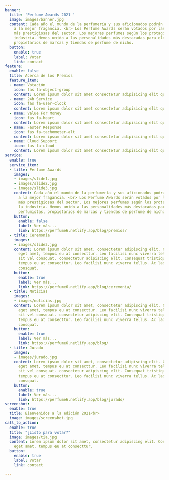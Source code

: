 ```yaml
---
banner:
  title: 'Perfume Awards 2021 '
  image: images/banner.jpg
  content: Cada año el mundo de la perfumería y sus aficionados podrán ver el premio
    a la mejor fragancia. <br> Los Perfume Awards serán votados por las personalidades
    más prestigiosas del sector. Los mejores perfumes según los protagonistas de la
    industria. Hemos unido a las personalidades más destacadas para elegirlos, perfumistas,
    propietarios de marcas y tiendas de perfume de nicho.
  button:
    enable: true
    label: Votar
    link: contact
feature:
  enable: false
  title: Acerca de los Premios
  feature_item:
  - name: Votación
    icon: fas fa-object-group
    content: Lorem ipsum dolor sit amet consectetur adipisicing elit quam nihil
  - name: 24h Service
    icon: fas fa-user-clock
    content: Lorem ipsum dolor sit amet consectetur adipisicing elit quam nihil
  - name: Value For Money
    icon: fas fa-heart
    content: Lorem ipsum dolor sit amet consectetur adipisicing elit quam nihil
  - name: Faster Response
    icon: fas fa-tachometer-alt
    content: Lorem ipsum dolor sit amet consectetur adipisicing elit quam nihil
  - name: Cloud Support
    icon: fas fa-cloud
    content: Lorem ipsum dolor sit amet consectetur adipisicing elit quam nihil
service:
  enable: true
  service_item:
  - title: Perfume Awards
    images:
    - images/slide1.jpg
    - images/slide2.jpg
    - images/slide3.jpg
    content: Cada año el mundo de la perfumería y sus aficionados podrán ver el premio
      a la mejor fragancia. <br> Los Perfume Awards serán votados por las personalidades
      más prestigiosas del sector. Los mejores perfumes según los protagonistas de
      la industria. Hemos unido a las personalidades más destacadas para elegirlos,
      perfumistas, propietarios de marcas y tiendas de perfume de nicho.
    button:
      enable: false
      label: Ver más...
      link: https://perfume6.netlify.app/blog/premios/
  - title: Ceremonia
    images:
    - images/slide3.jpg
    content: Lorem ipsum dolor sit amet, consectetur adipiscing elit. Consequat tristique
      eget amet, tempus eu at consecttur. Leo facilisi nunc viverra tellus. Ac laoreet
      sit vel consquat. consectetur adipiscing elit. Consequat tristique eget amet,
      tempus eu at consecttur. Leo facilisi nunc viverra tellus. Ac laoreet sit vel
      consquat.
    button:
      enable: true
      label: Ver más...
      link: https://perfume6.netlify.app/blog/ceremonia/
  - title: Noticias
    images:
    - images/noticias.jpg
    content: Lorem ipsum dolor sit amet, consectetur adipiscing elit. Consequat tristique
      eget amet, tempus eu at consecttur. Leo facilisi nunc viverra tellus. Ac laoreet
      sit vel consquat. consectetur adipiscing elit. Consequat tristique eget amet,
      tempus eu at consecttur. Leo facilisi nunc viverra tellus. Ac laoreet sit vel
      consquat.
    button:
      enable: true
      label: Ver más...
      link: https://perfume6.netlify.app/blog/
  - title: Jurado
    images:
    - images/jurado.jpg
    content: Lorem ipsum dolor sit amet, consectetur adipiscing elit. Consequat tristique
      eget amet, tempus eu at consecttur. Leo facilisi nunc viverra tellus. Ac laoreet
      sit vel consquat. consectetur adipiscing elit. Consequat tristique eget amet,
      tempus eu at consecttur. Leo facilisi nunc viverra tellus. Ac laoreet sit vel
      consquat.
    button:
      enable: true
      label: Ver más...
      link: https://perfume6.netlify.app/blog/jurado/
screenshot:
  enable: true
  title: Bienvenidos a la edición 2021<br>
  image: images/screenshot.jpg
call_to_action:
  enable: true
  title: "¿Listo para votar?"
  image: images/tia.jpg
  content: Lorem ipsum dolor sit amet, consectetur adipiscing elit. Consequat tristique
    eget amet, tempus eu at consecttur.
  button:
    enable: true
    label: Votar
    link: contact

---
```

